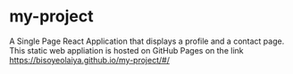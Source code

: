 # my-project
A Single Page React Application that displays a profile and a contact page. This static web appliation is hosted on GitHub Pages on the link https://bisoyeolaiya.github.io/my-project/#/
